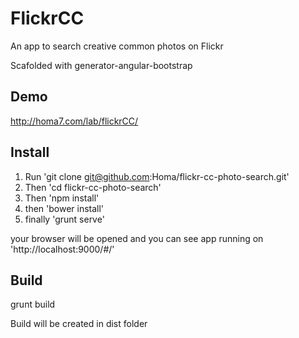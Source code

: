 # FlickrCC
An app to search creative common photos on Flickr

Scafolded with generator-angular-bootstrap

## Demo
http://homa7.com/lab/flickrCC/

## Install
1. Run 'git clone git@github.com:Homa/flickr-cc-photo-search.git'
2. Then 'cd flickr-cc-photo-search'
3. Then 'npm install'
4. then 'bower install'
5. finally 'grunt serve'

your browser will be opened and you can see app running on 'http://localhost:9000/#/'

## Build
grunt build

Build will be created in dist folder

